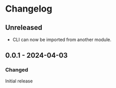 # Changelog

## Unreleased

- CLI can now be imported from another module.

## 0.0.1 - 2024-04-03

### Changed

Initial release
